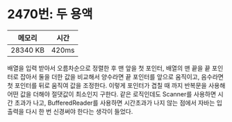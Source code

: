 # 2470번: 두 용액

| 메모리 | 시간 |
| --- | --- |
| 28340 KB | 420ms |

배열을 입력 받아서 오름차순으로 정렬한 후 맨 앞을 첫 포인터, 배열의 맨 끝을 끝 포인터로 잡아서 둘을 더한 값을 비교해서 양수라면 끝 포인터를 앞으로 움직이고, 음수라면 첫 포인터를 뒤로 움직여 값을 조정한다. 이렇게 포인터가 겹칠 때 까지 반복문을 사용해 어떤 값을 더해야 절댓값이 최소인지 구한다. 같은 로직인데도 Scanner를 사용하면 시간 초과가 나고, BufferedReader를 사용하면 시간초과가 나지 않는 점에서 자바는 입출력을 다시 한 번 신경써야 한다는 생각이 들었다.